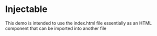 # Injectable

This demo is intended to use the index.html file essentially as an HTML component that can be imported into another file


